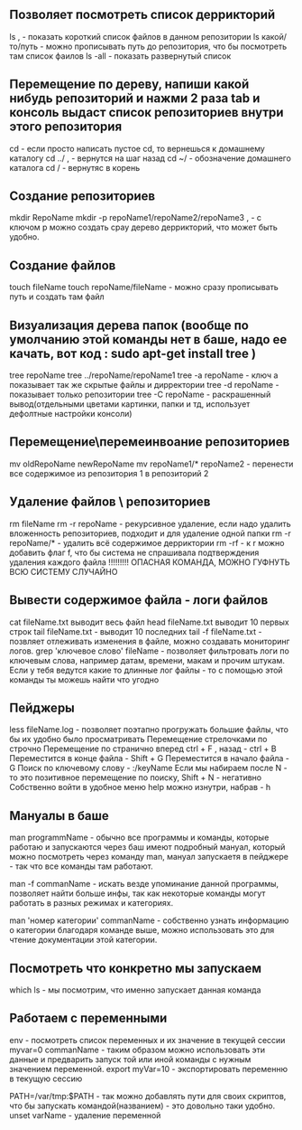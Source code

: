 ## Позволяет посмотреть список деррикторий
ls , - показать короткий список файлов в данном репозитории
ls какой/то/путь - можно прописывать путь до репозитория, что бы посмотреть там список фаилов
ls -all - показать развернутый список

## Перемещение по дереву, напиши какой нибудь репозиторий и нажми 2 раза tab и консоль выдаст список репозиториев внутри этого репозитория

cd - если просто написать пустое cd, то вернешься к домашнему каталогу
cd ../ , - вернутся на шаг назад
cd ~/  - обозначение домашнего каталога
cd /  -  вернутяс в корень

## Создание репозиториев

mkdir RepoName 
mkdir -p repoName1/repoName2/repoName3  , - с ключом p можно создать срау дерево деррикторий, что может быть удобно.

## Создание файлов

touch fileName
touch repoName/fileName - можно сразу прописывать путь и создать там файл

## Визуализация дерева папок (вообще по умолчанию этой команды нет в баше, надо ее качать, вот код : sudo apt-get install tree )

tree repoName
tree ../repoName/repoName1
tree -a repoName - ключ a показывает так же скрытые файлы и дирректории
tree -d repoName - показывает только репозитории
tree -C repoName - раскрашенный вывод(отдельными цветами картинки, папки и тд, использует дефолтные настройки консоли)

## Перемещение\перемеинвоание репозиториев

mv oldRepoName newRepoName
mv repoName1/* repoName2 - перенести все содержимое из репозитория 1 в репозиторий 2

## Удаление файлов \ репозиториев

rm fileName
rm -r repoName - рекурсивное удаление, если надо удалить вложенность репозиториев, подходит и для удаление одной папки
rm -r repoName/* - удалить всё содержимое дерриктории
rm -rf - к r можно добавить флаг f, что бы система не спрашивала подтверждения удаления каждого файла !!!!!!!!! ОПАСНАЯ КОМАНДА, МОЖНО ГУФНУТЬ ВСЮ СИСТЕМУ СЛУЧАЙНО


## Вывести содержимое файла - логи файлов

cat fileName.txt выводит весь файл
head fileName.txt выводит 10 первых строк
tail fileName.txt - выводит 10 последних
tail -f fileName.txt - позвляет отлеживать изменения в файле, можно создавать мониторинг логов.
grep  'ключевое слово' fileName - позволяет фильтровать логи по ключевым слова, например датам, времени, макам и прочим штукам. Если у тебя ведутся какие то длинные лог файлы - то с помощью этой команды ты можешь найти что угодно

## Пейджеры

less fileName.log - позволяет поэтапно прогружать большие файлы, что бы их удобно было просматривать
Перемещение стрелочками по строчно
Перемещение по странично вперед ctrl + F , назад - ctrl + B
Переместится в конце файла - Shift + G
Переместится в начало файла - G
Поиск по ключевому слову - :/keyName 
Если мы набираем после N - то это позитивное перемещение по поиску, Shift + N - негативно
Собственно войти в удобное меню help можно изнутри, набрав -  h


## Мануалы в баше

man programmName - обычно все программы и команды, которые работаю и запускаются через баш имеют подробный мануал, который можно посмотреть через команду man, мануал запускаетя в пейджере - так что все команды там работают.

man -f commanName - искать везде упоминание данной программы, позволяет найти больше инфы, так как некоторые команды могут работать в разных режимах и категориях.

man 'номер категории' commanName - собственно узнать информацию о категории благодаря команде выше, можно использовать это для чтение документации этой категории.

## Посмотреть что конкретно мы запускаем

which ls - мы посмотрим, что именно запускает данная команда

## Работаем с переменными

env - посмотреть список переменных и их значение в текущей сессии
myvar=0 commanName - таким образом можно использовать эти данные и предварить запуск той или иной команды с нужным значением переменной.
export myVar=10 - экспортировать переменню в текущую сессию

PATH=/var/tmp:$PATH - так можно добавлять пути для своих скриптов, что бы запускать командой(названием) - это довольно таки удобно.
unset varName - удаление переменной
